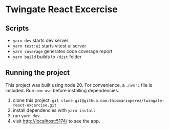 # Twingate React Excercise

## Scripts

-   `yarn dev` starts dev server
-   `yarn test:ui` starts vitest ui server
-   `yarn coverage` generates code coverage report
-   `yarn build` builds to `/dist` folder

## Running the project

This project was built using node 20.
For convenience, a `.nvmrc` file is included. Run `nvm use` before installing dependencies.

1. clone this project: `git clone git@github.com:thismarioperez/twingate-react-excercise.git`
2. install dependencies with `yarn install`
3. run `yarn dev`
4. visit [http://localhost:5174/](http://localhost:5174/) to see the app.
